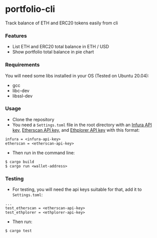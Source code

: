 portfolio-cli
==============

Track balance of ETH and ERC20 tokens easily from cli

### Features

- List ETH and ERC20 total balance in ETH / USD
- Show portfolio total balance in pie chart

### Requirements

You will need some libs installed in your OS (Tested on Ubuntu 20.04):

- gcc
- libc-dev
- libssl-dev

### Usage

- Clone the repository
- You need a `Settings.toml` file in the root directory with an [Infura API key](https://infura.io/docs/gettingStarted/authentication), [Etherscan API key](https://info.etherscan.com/etherscan-developer-api-key/), and [Ethplorer API key](https://github.com/EverexIO/Ethplorer/wiki/ethplorer-api) with this format:

```
infura = <infura-api-key>
etherscan = <etherscan-api-key>
```

- Then run in the command line:

```
$ cargo build
$ cargo run <wallet-address>
```

### Testing

- For testing, you will need the api keys suitable for that, add it to `Settings.toml`:

```
...
test_etherscan = <etherscan-api-key>
test_ethplorer = <ethplorer-api-key>
```

- Then run:

```
$ cargo test
```
